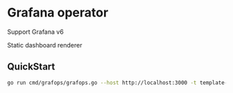 # Grafana operator

Support Grafana v6

Static dashboard renderer

## QuickStart

```bash
go run cmd/grafops/grafops.go --host http://localhost:3000 -t template-service-monitoring
```
